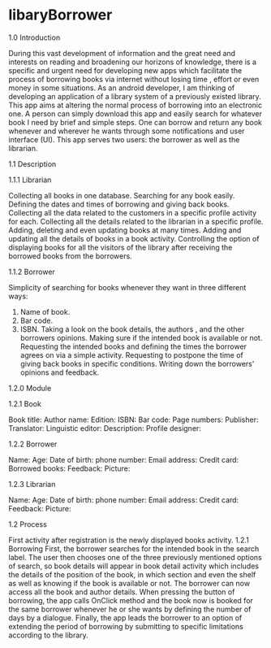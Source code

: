 # libaryBorrower

1.0 Introduction

During this vast development of information and the great need and interests on reading and broadening our horizons of knowledge, there is a specific and urgent need for developing new apps which facilitate the process of borrowing books via internet without losing time , effort or even money in some situations.
As an android developer, I am thinking of developing an application of a library system of a previously existed library.
This app aims at altering the normal process of borrowing into an electronic one. A person can simply download this app and easily search for whatever book I need by brief and simple steps. One can borrow and return any book whenever and wherever he wants through some notifications and user interface (UI).
This app serves two users: the borrower as well as the librarian.


1.1 Description

1.1.1 Librarian

Collecting all books in one database.
Searching for any book easily.
Defining the dates and times of borrowing and giving back books.
Collecting all the data related to the customers in a specific profile activity for each.
Collecting all the details related to the librarian in a specific profile.
Adding, deleting and even updating books at many times.
Adding and updating  all the details of books in a book activity.
Controlling the option of displaying books for all the visitors of the library after receiving the borrowed books from the borrowers.









1.1.2 Borrower

Simplicity of searching for books whenever they want in three different ways:
1. Name of book.
2. Bar code.
3. ISBN.
Taking a look on the book details, the authors , and the other borrowers opinions.
Making sure if the intended book is available or not.
Requesting the intended books and defining the times the borrower agrees on via a simple activity.
Requesting to postpone  the time of giving back books in specific conditions.
Writing down the borrowers’ opinions and feedback.
 

1.2.0 Module
 
1.2.1 Book

Book title:
Author name:
Edition:
ISBN:
Bar code:
Page numbers:
Publisher:
Translator:
Linguistic editor:
Description:
Profile designer:


1.2.2 Borrower

Name:
Age:
Date of birth:
phone number:
Email address:
Credit card:
Borrowed books:
Feedback:
Picture:


1.2.3 Librarian

Name:
Age:
Date of birth:
phone number:
Email address:
Credit card:
Feedback:
Picture:





1.2 Process

First activity after registration is the newly displayed books activity.
1.2.1 Borrowing
First, the borrower searches for the intended book in the search label.
The user then chooses one of the three previously mentioned options of search, so book details will appear in book detail activity which includes the details of the position of the book, in which section and even the shelf as well as knowing if the book is available or not.
The borrower can now access all the book and author details.
When pressing the button of borrowing, the app calls OnClick method and the book now is booked for the same borrower whenever he or she wants by defining the number of days by a dialogue.
Finally, the app leads the borrower to an option of extending the period of borrowing by submitting to specific limitations according to the library.
